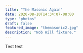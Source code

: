 ```yaml
---
title: "The Masonic Again"
date: 2020-08-10T14:34:07-08:00
type: "photos"
draft: false 
featured_image: "themasonic2.jpg"
description: "Nob Hill fixture." 
---
```


Test test